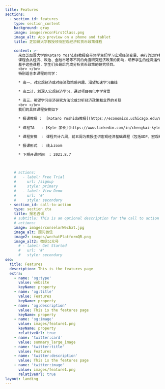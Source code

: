 ```yaml
---
title: Features
sections:
  - section_id: features
    type: section_content
    background: gray
    image: images/econFirstClass.png
    image_alt: App preview on a phone and tablet
    title: 芝加哥大学教授领衔宏观经济和货币政策课程

    content: >-
      来自芝加哥大学的Kotaro Yoshida教授会带领学生们学习宏观经济变量、央行的运作模式、菲利普曲线等课题。
      课程会从经济、政治、金融市场等不同的角度研究经济政策的影响，培养学生的经济运作全局观。
      基于这些课程，学生们会最后完成分析货币政策的研究项目。
      <br> </br>
      特别适合本课程的同学：

      * 高一，对宏观经济或对经济政策感兴趣，渴望加速学习曲线

      * 高二计，划深入宏观经济学习，通过项目强化申学背景

      * 高三，希望学习经济研究方法论或分析经济政策和业界的关联
      <br> </br>
      我们的具体课程安排如下
      
      * 授课教授 :  [Kotaro Yoshida教授](https://economics.uchicago.edu/directory/kotaro-yoshida)
      
      * 课程TA   : [Kyle 学长](https://www.linkedin.com/in/chengkai-kyle-r-8470b6125/)，芝加哥大学校友，JP Morgan量化分析师

      * 课程安排  : 课程共计六周，前五周为教授主讲宏观经济基础课程（包括GDP、宏观经济学变量、货币政策、央行等政策等），最后一周为学生自主研究项目

      * 授课形式  : 线上zoom

      * 下期开课时间  : 2021.8.7

    
      
    # actions:
    #   - label: Free Trial
    #     url: /signup
    #     style: primary
    #   - label: View Demo
    #     url: '#'
    #     style: secondary
  - section_id: call-to-action
    type: section_cta
    title: 报名咨询
    # subtitle: This is an optional description for the call to action block.
    # actions:
    image: images/conselorWechat.jpg
    image_alt: 顾问微信
    image2: images/wechatPlatformQR.png
    image_alt2: 微信公众号
      # - label: Get Started
      #   url: '#'
      #   style: secondary
seo:
  title: Features
  description: This is the features page
  extra:
    - name: 'og:type'
      value: website
      keyName: property
    - name: 'og:title'
      value: Features
      keyName: property
    - name: 'og:description'
      value: This is the features page
      keyName: property
    - name: 'og:image'
      value: images/feature1.png
      keyName: property
      relativeUrl: true
    - name: 'twitter:card'
      value: summary_large_image
    - name: 'twitter:title'
      value: Features
    - name: 'twitter:description'
      value: This is the features page
    - name: 'twitter:image'
      value: images/feature1.png
      relativeUrl: true
layout: landing
---
```


